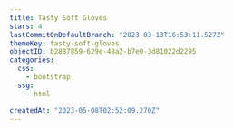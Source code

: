 ```yaml
---
title: Tasty Soft Gloves
stars: 4
lastCommitOnDefaultBranch: "2023-03-13T16:53:11.527Z"
themeKey: tasty-soft-gloves
objectID: b2887859-629e-48a2-b7e0-3d81022d2295
categories:
  css:
    - bootstrap
  ssg:
    - html

createdAt: "2023-05-08T02:52:09.270Z"
---
```

